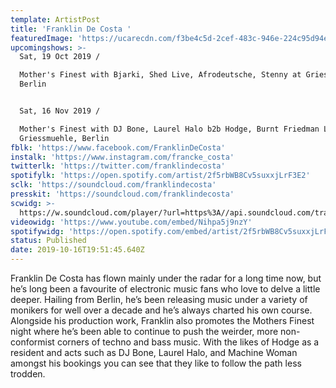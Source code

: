```yaml
---
template: ArtistPost
title: 'Franklin De Costa '
featuredImage: 'https://ucarecdn.com/f3be4c5d-2cef-483c-946e-224c95d94e71/'
upcomingshows: >-
  Sat, 19 Oct 2019 /

  Mother's Finest with Bjarki, Shed Live, Afrodeutsche, Stenny at Griessmuehle,
  Berlin 


  Sat, 16 Nov 2019 /

  Mother's Finest with DJ Bone, Laurel Halo b2b Hodge, Burnt Friedman Live at
  Griessmuehle, Berlin
fblk: 'https://www.facebook.com/FranklinDeCosta'
instalk: 'https://www.instagram.com/francke_costa'
twitterlk: 'https://twitter.com/franklindecosta'
spotifylk: 'https://open.spotify.com/artist/2f5rbWB8Cv5suxxjLrF3E2'
sclk: 'https://soundcloud.com/franklindecosta'
presskit: 'https://soundcloud.com/franklindecosta'
scwidg: >-
  https://w.soundcloud.com/player/?url=https%3A//api.soundcloud.com/tracks/348827465&color=%23ff5500&auto_play=false&hide_related=false&show_comments=true&show_user=true&show_reposts=false&show_teaser=true&visual=true
videowidg: 'https://www.youtube.com/embed/Nihpa5j9nzY'
spotifywidg: 'https://open.spotify.com/embed/artist/2f5rbWB8Cv5suxxjLrF3E2'
status: Published
date: 2019-10-16T19:51:45.640Z
---
```

Franklin De Costa has flown mainly under the radar for a long time now, but he’s long been a favourite of electronic music fans who love to delve a little deeper. Hailing from Berlin, he’s been releasing music under a variety of monikers for well over a decade and he’s always charted his own course. Alongside his production work, Franklin also promotes the Mothers Finest night where he’s been able to continue to push the weirder, more non-conformist corners of techno and bass music. With the likes of Hodge as a resident and acts such as DJ Bone, Laurel Halo, and Machine Woman amongst his bookings you can see that they like to follow the path less trodden.
